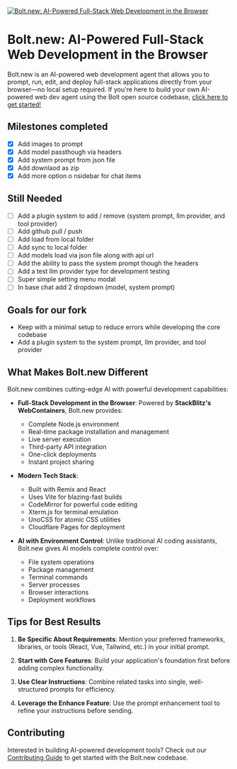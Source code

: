 [![Bolt.new: AI-Powered Full-Stack Web Development in the Browser](./public/social_preview_index.jpg)](https://bolt.new)

# Bolt.new: AI-Powered Full-Stack Web Development in the Browser

Bolt.new is an AI-powered web development agent that allows you to prompt, run, edit, and deploy full-stack applications directly from your browser—no local setup required. If you're here to build your own AI-powered web dev agent using the Bolt open source codebase, [click here to get started!](./CONTRIBUTING.md)

## Milestones completed

- [x] Add images to prompt
- [x] Add model passthough via headers
- [x] Add system prompt from json file
- [x] Add downlaod as zip
- [x] Add more option o nsidebar for chat items

## Still Needed

- [ ] Add a plugin system to add / remove (system prompt, llm provider, and tool provider)
- [ ] Add github pull / push
- [ ] Add load from local folder
- [ ] Add sync to local folder
- [ ] Add models load via json file along with api url
- [ ] Add the ability to pass the system prompt though the headers
- [ ] Add a test llm provider type for development testing
- [ ] Super simple setting menu modal
- [ ] In base chat add 2 dropdown (model, system prompt)

## Goals for our fork

- Keep with a minimal setup to reduce errors while developing the core codebase
- Add a plugin system to the system prompt, llm provider, and tool provider

## What Makes Bolt.new Different

Bolt.new combines cutting-edge AI with powerful development capabilities:

- **Full-Stack Development in the Browser**: Powered by **StackBlitz's WebContainers**, Bolt.new provides:
  - Complete Node.js environment
  - Real-time package installation and management
  - Live server execution
  - Third-party API integration
  - One-click deployments
  - Instant project sharing

- **Modern Tech Stack**:
  - Built with Remix and React
  - Uses Vite for blazing-fast builds
  - CodeMirror for powerful code editing
  - Xterm.js for terminal emulation
  - UnoCSS for atomic CSS utilities
  - Cloudflare Pages for deployment

- **AI with Environment Control**: Unlike traditional AI coding assistants, Bolt.new gives AI models complete control over:
  - File system operations
  - Package management
  - Terminal commands
  - Server processes
  - Browser interactions
  - Deployment workflows

## Tips for Best Results

1. **Be Specific About Requirements**: Mention your preferred frameworks, libraries, or tools (React, Vue, Tailwind, etc.) in your initial prompt.

2. **Start with Core Features**: Build your application's foundation first before adding complex functionality.

3. **Use Clear Instructions**: Combine related tasks into single, well-structured prompts for efficiency.

4. **Leverage the Enhance Feature**: Use the prompt enhancement tool to refine your instructions before sending.

## Contributing

Interested in building AI-powered development tools? Check out our [Contributing Guide](./CONTRIBUTING.md) to get started with the Bolt.new codebase.